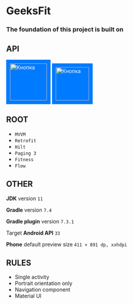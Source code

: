 # GeeksFit
### The foundation of this project is built on

## API

<a href="http://164.92.190.147:8880/swagger/" style="display:inline-block; background-color:#007bff; color:#fff; padding:10px; text-decoration:none;">
  <img src="https://user-images.githubusercontent.com/98197909/222990768-452ebe01-9134-48af-b539-3dc9ef1eb179.png" width="100" height="100" alt="Кнопка">
</a>  

<a href="https://www.postman.com/adzhibaevtan/workspace/ulul-trip-api/" style="display:inline-block; background-color:#007bff; color:#fff; padding:10px; text-decoration:none;">
  <img src="https://user-images.githubusercontent.com/98197909/222993880-335db28d-6fb2-4877-990a-a12bfe3559d7.png" width="90" height="90" alt="Кнопка">
</a>  

## ROOT

- ``` MVVM ```
- ``` Retrofit ```
- ``` Hilt ```
- ``` Paging 3 ```
- ``` Fitness ```
- ``` Flow ```

## OTHER

**JDK** version ``` 11 ```

**Gradle** version ``` 7.4 ```

**Gradle plugin** version ``` 7.3.1 ```

Target **Android API** ``` 33 ```

**Phone** default preview size ``` 411 × 891 dp, xxhdpi ```

## RULES

- Single activity
- Portrait orientation only
- Navigation component
- Material UI
